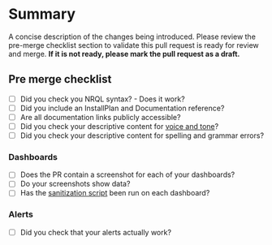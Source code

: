# Summary

A concise description of the changes being introduced. Please review the pre-merge checklist section to validate this pull request is ready for review and merge. **If it is not ready, please mark the pull request as a draft.**

<!-- DON'T DELETE THIS SECTION BELOW IF SUBMITTING A NEW QUICKSTART -->
## Pre merge checklist

<!-- THIS CHECKLIST MUST BE FULLY COMPLETE OR YOUR PR WILL NOT BE MERGED -->

- [ ] Did you check you NRQL syntax? - Does it work?
- [ ] Did you include an InstallPlan and Documentation reference?
- [ ] Are all documentation links publicly accessible?
- [ ] Did you check your descriptive content for [voice and tone](https://docs.newrelic.com/docs/style-guide/writing-strategies/voice-strategies-docs-sound-new-relic/)? 
- [ ] Did you check your descriptive content for spelling and grammar errors?

### Dashboards 

- [ ] Does the PR contain a screenshot for each of your dashboards?
- [ ] Do your screenshots show data?
- [ ] Has the [sanitization script](https://github.com/newrelic/newrelic-quickstarts/blob/main/CONTRIBUTING.md#dashboards) been run on each dashboard?

### Alerts

- [ ] Did you check that your alerts actually work?
